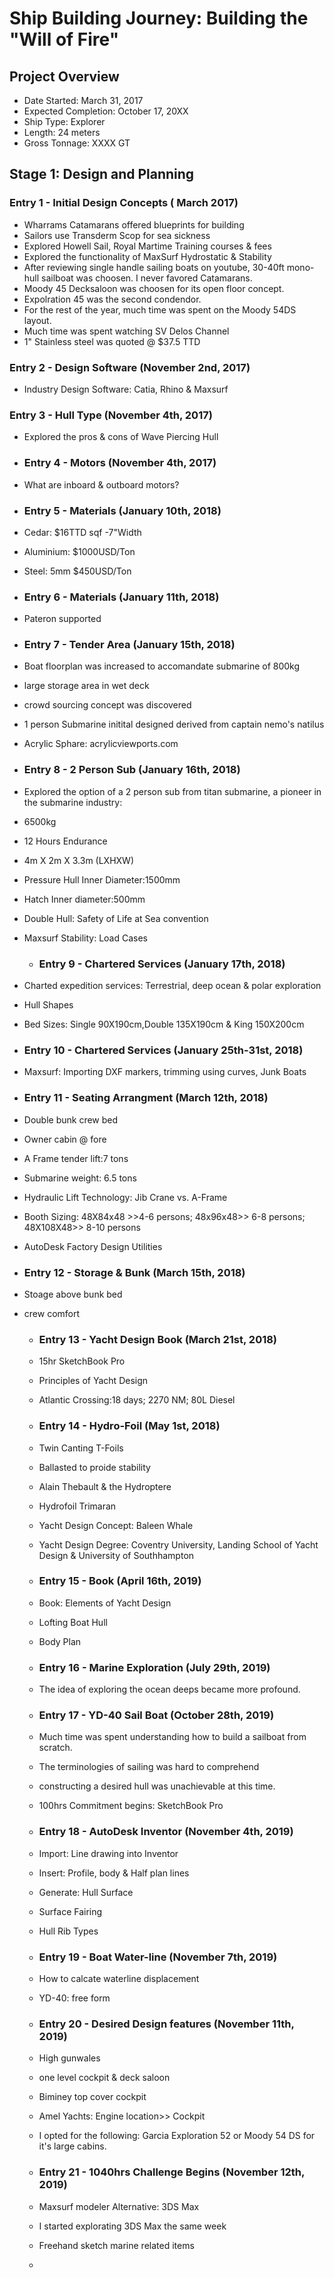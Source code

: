 # Ship Building Journey: Building the "Will of Fire"

## Project Overview
- Date Started: March 31, 2017
- Expected Completion: October 17, 20XX
- Ship Type: Explorer
- Length: 24 meters
- Gross Tonnage: XXXX GT

## Stage 1: Design and Planning
### Entry 1 - Initial Design Concepts ( March 2017)
- Wharrams Catamarans offered blueprints for building
- Sailors use Transderm Scop for sea sickness
- Explored Howell Sail, Royal Martime Training courses & fees
- Explored the functionality of MaxSurf Hydrostatic & Stability
- After reviewing single handle sailing boats on youtube, 30-40ft mono-hull sailboat was choosen. I never favored Catamarans.
- Moody 45 Decksaloon was choosen for its open floor concept.
- Expolration 45 was the second condendor. 
- For the rest of the year, much time was spent on the Moody 54DS layout.
- Much time was spent watching SV Delos Channel
- 1" Stainless steel was quoted @ $37.5 TTD
  
### Entry 2 - Design Software (November 2nd, 2017)
- Industry Design Software: Catia, Rhino & Maxsurf

### Entry 3 - Hull Type (November 4th, 2017)
- Explored the pros & cons of Wave Piercing Hull

- ### Entry 4 - Motors (November 4th, 2017)
- What are inboard & outboard motors?

- ### Entry 5 - Materials (January 10th, 2018)
- Cedar: $16TTD sqf -7"Width
- Aluminium: $1000USD/Ton
- Steel: 5mm $450USD/Ton

- ### Entry 6 - Materials (January 11th, 2018)
- Pateron supported

- ### Entry 7 - Tender Area (January 15th, 2018)
- Boat floorplan was increased to accomandate submarine of 800kg
- large storage area in wet deck
- crowd sourcing concept was discovered
- 1 person Submarine initital designed derived from captain nemo's natilus
- Acrylic Sphare: acrylicviewports.com

-  ### Entry 8 - 2 Person Sub (January 16th, 2018)
- Explored the option of a 2 person sub from titan submarine, a pioneer in the submarine industry:
- 6500kg
- 12 Hours Endurance
- 4m X 2m X 3.3m (LXHXW)
- Pressure Hull Inner Diameter:1500mm
- Hatch Inner diameter:500mm

- Double Hull: Safety of Life at Sea convention
- Maxsurf Stability: Load Cases


  - ### Entry 9 - Chartered Services (January 17th, 2018)
- Charted expedition services: Terrestrial, deep ocean & polar exploration
- Hull Shapes
- Bed Sizes: Single 90X190cm,Double 135X190cm & King 150X200cm

- ### Entry 10 - Chartered Services (January 25th-31st, 2018)
- Maxsurf: Importing DXF markers, trimming using curves, Junk Boats

- ### Entry 11 - Seating Arrangment (March 12th, 2018)
- Double bunk crew bed
- Owner cabin @ fore
- A Frame tender lift:7 tons
- Submarine weight: 6.5 tons
- Hydraulic Lift Technology: Jib Crane vs. A-Frame
- Booth Sizing: 48X84x48 >>4-6 persons; 48x96x48>> 6-8 persons; 48X108X48>> 8-10 persons
- AutoDesk Factory Design Utilities

- ### Entry 12 - Storage & Bunk (March 15th, 2018)
- Stoage above bunk bed
- crew comfort

  - ### Entry 13 - Yacht Design Book (March 21st, 2018)
  - 15hr SketchBook Pro
  - Principles of Yacht Design
  - Atlantic Crossing:18 days; 2270 NM; 80L Diesel
 
  - ### Entry 14 - Hydro-Foil (May 1st, 2018)
  - Twin Canting T-Foils
  - Ballasted to proide stability
  - Alain Thebault & the Hydroptere
  - Hydrofoil Trimaran
  - Yacht Design Concept: Baleen Whale
  - Yacht Design Degree: Coventry University, Landing School of Yacht Design & University of Southhampton
 
  -  ### Entry 15 - Book (April 16th, 2019)
  -  Book: Elements of Yacht Design
  -  Lofting Boat Hull
  -  Body Plan
 
  -   ### Entry 16 - Marine Exploration (July 29th, 2019)
  -   The idea of exploring the ocean deeps became more profound.
 
  -   ### Entry 17 - YD-40 Sail Boat (October 28th, 2019)
  -   Much time was spent understanding how to build a sailboat from scratch.
  -   The terminologies of sailing was hard to comprehend
  -   constructing a desired hull was unachievable at this time.
  -   100hrs Commitment begins: SketchBook Pro

  -   ### Entry 18 - AutoDesk Inventor (November 4th, 2019)
  -   Import: Line drawing into Inventor
  -   Insert: Profile, body & Half plan lines
  -   Generate: Hull Surface
  -   Surface Fairing
  -   Hull Rib Types
 
  -   ### Entry 19 - Boat Water-line (November 7th, 2019)
  -   How to calcate waterline displacement
  -   YD-40: free form
 
    -   ### Entry 20 - Desired Design features (November 11th, 2019)
  -   High gunwales
  -   one level cockpit & deck saloon
  -   Biminey top cover cockpit
  -   Amel Yachts: Engine location>> Cockpit
  -   I opted for the following: Garcia Exploration 52 or Moody 54 DS for it's large cabins.
 
  -   ### Entry 21 - 1040hrs Challenge Begins (November 12th, 2019)
  -   Maxsurf modeler Alternative: 3DS Max
  -   I started explorating 3DS Max the same week
  -   Freehand sketch marine related items
  -   
 




















